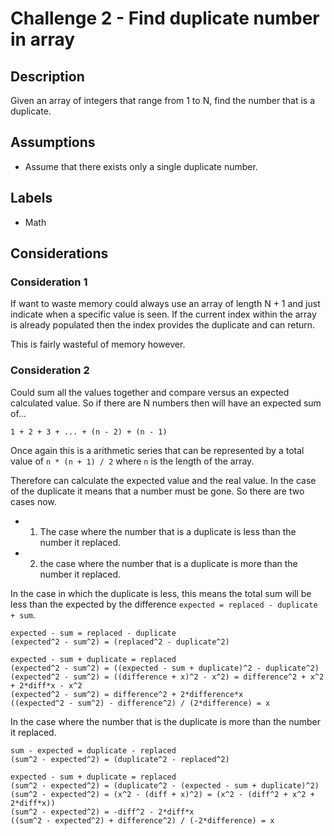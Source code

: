 # Challenge 2 - Find duplicate number in array
## Description
>
Given an array of integers that range from 1 to N, find the number that is a duplicate.

## Assumptions
- Assume that there exists only a single duplicate number.

## Labels
- Math

## Considerations
### Consideration 1
>
If want to waste memory could always use an array of length N + 1 and just indicate when a specific value is seen.  If the current index within the array is already populated then the index provides the duplicate and can return.
>
This is fairly wasteful of memory however.

### Consideration 2
>
Could sum all the values together and compare versus an expected calculated value.  So if there are N numbers then will have an expected sum of...
>
```
1 + 2 + 3 + ... + (n - 2) + (n - 1)
```
>
Once again this is a arithmetic series that can be represented by a total value of `n * (n + 1) / 2` where `n` is the length of the array.
>
Therefore can calculate the expected value and the real value.  In the case of the duplicate it means that a number must be gone.  So there are two cases now.
- 1. The case where the number that is a duplicate is less than the number it replaced.
- 2. the case where the number that is a duplicate is more than the number it replaced.
>
In the case in which the duplicate is less, this means the total sum will be less than the expected by the difference `expected = replaced - duplicate + sum`.
>
```
expected - sum = replaced - duplicate
(expected^2 - sum^2) = (replaced^2 - duplicate^2)

expected - sum + duplicate = replaced
(expected^2 - sum^2) = ((expected - sum + duplicate)^2 - duplicate^2)
(expected^2 - sum^2) = ((difference + x)^2 - x^2) = difference^2 + x^2 + 2*diff*x - x^2
(expected^2 - sum^2) = difference^2 + 2*difference*x
((expected^2 - sum^2) - difference^2) / (2*difference) = x
```
>
In the case where the number that is the duplicate is more than the number it replaced.
>
```
sum - expected = duplicate - replaced
(sum^2 - expected^2) = (duplicate^2 - replaced^2)

expected - sum + duplicate = replaced
(sum^2 - expected^2) = (duplicate^2 - (expected - sum + duplicate)^2)
(sum^2 - expected^2) = (x^2 - (diff + x)^2) = (x^2 - (diff^2 + x^2 + 2*diff*x))
(sum^2 - expected^2) = -diff^2 - 2*diff*x
((sum^2 - expected^2) + difference^2) / (-2*difference) = x
```